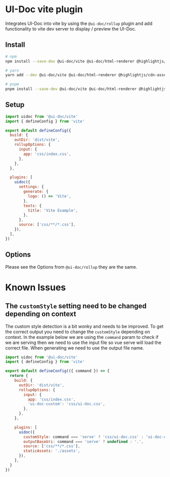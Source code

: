 # UI-Doc vite plugin

Integrates UI-Doc into vite by using the `@ui-doc/rollup` plugin and add functionality to vite dev server to display / preview the UI-Doc.

## Install

```sh
# npm
npm install --save-dev @ui-doc/vite @ui-doc/html-renderer @highlightjs/cdn-assets

# yarn
yarn add --dev @ui-doc/vite @ui-doc/html-renderer @highlightjs/cdn-assets

# pnpm
pnpm install --save-dev @ui-doc/vite @ui-doc/html-renderer @highlightjs/cdn-assets
```

## Setup

```js
import uidoc from '@ui-doc/vite'
import { defineConfig } from 'vite'

export default defineConfig({
  build: {
    outDir: 'dist/vite',
    rollupOptions: {
      input: {
        app: 'css/index.css',
      },
    },
  },

  plugins: [
    uidoc({
      settings: {
        generate: {
          logo: () => 'Vite',
        },
        texts: {
          title: 'Vite Example',
        },
      },
      source: ['css/**/*.css'],
    }),
  ],
})
```

## Options

Please see the Options from `@ui-doc/rollup` they are the same.

# Known Issues

## The `customStyle` setting need to be changed depending on context

The custom style detection is a bit wonky and needs to be improved. To get the correct output you need to change the `customStyle` depending on context. In the example below we are using the `command` param to check if we are serving then we need to use the input file so vue serve will load the correct file. When generating we need to use the output file name.

```js
import uidoc from '@ui-doc/vite'
import { defineConfig } from 'vite'

export default defineConfig(({ command }) => {
  return {
    build: {
      outDir: 'dist/vite',
      rollupOptions: {
        input: {
          app: 'css/index.css',
          'ui-doc-custom': 'css/ui-doc.css',
        },
      },
    },

    plugins: [
      uidoc({
        customStyle: command === 'serve' ? 'css/ui-doc.css' : 'ui-doc-custom.css',
        outputBaseUri: command === 'serve' ? undefined : '.',
        source: ['css/**/*.css'],
        staticAssets: './assets',
      }),
    ],
  }
})
```
